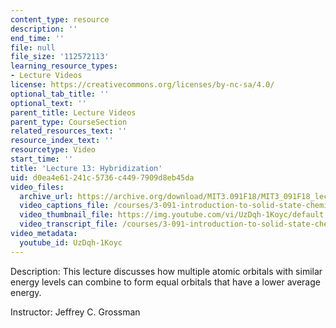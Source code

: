 ```yaml
---
content_type: resource
description: ''
end_time: ''
file: null
file_size: '112572113'
learning_resource_types:
- Lecture Videos
license: https://creativecommons.org/licenses/by-nc-sa/4.0/
optional_tab_title: ''
optional_text: ''
parent_title: Lecture Videos
parent_type: CourseSection
related_resources_text: ''
resource_index_text: ''
resourcetype: Video
start_time: ''
title: 'Lecture 13: Hybridization'
uid: d0ea4e61-241c-5736-c449-7909d8eb45da
video_files:
  archive_url: https://archive.org/download/MIT3.091F18/MIT3_091F18_lec13_300k.mp4
  video_captions_file: /courses/3-091-introduction-to-solid-state-chemistry-fall-2018/UzDqh-1Koyc_captions.webvtt
  video_thumbnail_file: https://img.youtube.com/vi/UzDqh-1Koyc/default.jpg
  video_transcript_file: /courses/3-091-introduction-to-solid-state-chemistry-fall-2018/UzDqh-1Koyc_transcript.pdf
video_metadata:
  youtube_id: UzDqh-1Koyc
---
```


Description: This lecture discusses how multiple atomic orbitals with similar energy levels can combine to form equal orbitals that have a lower average energy.

Instructor: Jeffrey C. Grossman

